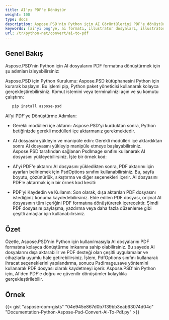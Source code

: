```yaml
---
title: AI'yı PDF'e Dönüştür
weight: 100
type: docs
description: Aspose.PSD'nin Python için AI Görüntülerini PDF'e dönüştürme işlemini nasıl manipüle edebileceğini kontrol et
keywords: [ai'yi png'ye, ai formatı, illustrator dosyaları, illustrator dönüştürme, ai'yi pdf'e, ai'yi jpeg'e, ai'yi tiff'e, ai'yi psd'ye, psd api, python, kod örneği]
url: /tr/python-net/convert/ai-to-pdf
---
```


## **Genel Bakış**
Aspose.PSD'nin Python için AI dosyalarını PDF formatına dönüştürmek için şu adımları izleyebilirsiniz:

Aspose.PSD için Python Kurulumu: Aspose.PSD kütüphanesini Python için kurarak başlayın. Bu işlemi pip, Python paket yöneticisi kullanarak kolayca gerçekleştirebilirsiniz. Komut istemini veya terminalinizi açın ve şu komutu çalıştırın:

```python
   pip install aspose-psd
```

AI'yi PDF'ye Dönüştürme Adımları:

- Gerekli modülleri içe aktarın: Aspose.PSD'yi kurduktan sonra, Python betiğinizde gerekli modülleri içe aktarmanız gerekmektedir.
- AI dosyasını yükleyin ve manipüle edin: Gerekli modülleri içe aktardıktan sonra AI dosyasını yükleyip manipüle etmeye başlayabilirsiniz. Aspose.PSD tarafından sağlanan PsdImage sınıfını kullanarak AI dosyasını yükleyebilirsiniz. İşte bir örnek kod:

- AI'yi PDF'e aktarın: AI dosyasını yükledikten sonra, PDF aktarımı için ayarları belirlemek için PsdOptions sınıfını kullanabilirsiniz. Bu, sayfa boyutu, çözünürlük, sıkıştırma ve diğer seçenekleri içerir. AI dosyasını PDF'e aktarmak için bir örnek kod kesiti:

- PDF'yi Kaydedin ve Kullanın: Son olarak, dışa aktarılan PDF dosyasını istediğiniz konuma kaydedebilirsiniz. Elde edilen PDF dosyası, orijinal AI dosyasının tüm içeriğini PDF formatına dönüştürerek içerecektir. Şimdi PDF dosyasını paylaşma, yazdırma veya daha fazla düzenleme gibi çeşitli amaçlar için kullanabilirsiniz.

## **Özet**
Özetle, Aspose.PSD'nin Python için kullanılmasıyla AI dosyalarını PDF formatına kolayca dönüştürme imkanına sahip olabilirsiniz. Bu sayede AI dosyalarını dışa aktarabilir ve PDF desteği olan çeşitli uygulamalar ve cihazlarla uyumlu hale getirebilirsiniz. İşlem, PdfOptions sınıfını kullanarak ihracat seçeneklerini yapılandırma, sonucu PsdImage.save yöntemini kullanarak PDF dosyası olarak kaydetmeyi içerir. Aspose.PSD'nin Python için, AI'den PDF'e doğru ve güvenilir dönüşümler kolaylıkla gerçekleştirilebilir.

## **Örnek**
{{< gist "aspose-com-gists" "04e945e867d0b7f39bb3eab63074d04c" "Documentation-Python-Aspose-Psd-Convert-Ai-To-Pdf.py" >}}
